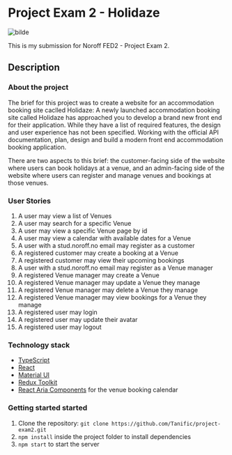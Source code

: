 # Project Exam 2 - Holidaze

![bilde](https://github.com/user-attachments/assets/d4b5ed1c-7eff-43ef-8d23-3157fa07eb1c)

This is my submission for Noroff FED2 - Project Exam 2.

## Description

### About the project
The brief for this project was to create a website for an accommodation booking site caclled Holidaze:
A newly launched accommodation booking site called Holidaze has approached you to develop a brand new front end for their application. While they have a list of required features, the design and user experience has not been specified. Working with the official API documentation, plan, design and build a modern front end accommodation booking application.

There are two aspects to this brief: the customer-facing side of the website where users can book holidays at a venue, and an admin-facing side of the website where users can register and manage venues and bookings at those venues.

### User Stories
1. A user may view a list of Venues
2. A user may search for a specific Venue
3. A user may view a specific Venue page by id
4. A user may view a calendar with available dates for a Venue
5. A user with a stud.noroff.no email may register as a customer
6. A registered customer may create a booking at a Venue
7. A registered customer may view their upcoming bookings
8. A user with a stud.noroff.no email may register as a Venue manager
9. A registered Venue manager may create a Venue
10. A registered Venue manager may update a Venue they manage
11. A registered Venue manager may delete a Venue they manage
12. A registered Venue manager may view bookings for a Venue they manage
13. A registered user may login
14. A registered user may update their avatar
15. A registered user may logout

### Technology stack
- [TypeScript](https://www.typescriptlang.org/)
- [React](https://reactjs.org/)
- [Material UI](https://mui.com/)
- [Redux Toolkit](https://redux-toolkit.js.org/)
- [React Aria Components](https://react-spectrum.adobe.com/react-aria/react-aria-components.html) for the venue booking calendar
  
### Getting started started
1. Clone the repository: `git clone https://github.com/Tanific/project-exam2.git`
2. `npm install` inside the project folder to install dependencies
3. `npm start` to start the server

